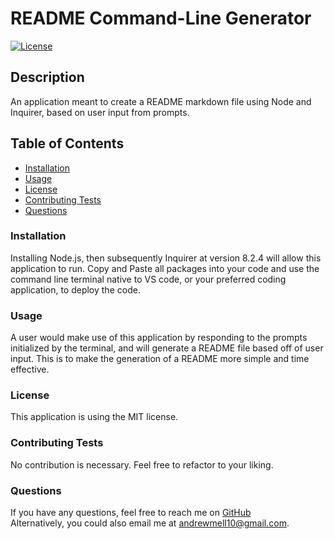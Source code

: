 # README Command-Line Generator
  [![License](https://img.shields.io/badge/License-MIT-yellow.svg)](https://opensource.org/licenses/MIT)
  ## Description
  An application meant to create a README markdown file using Node and Inquirer, based on user input from prompts.
  ## Table of Contents
  - [Installation](#installation)
  - [Usage](#usage)
  - [License](#license)
  - [Contributing Tests](#contributing-tests)
  - [Questions](#questions)

  ### Installation
  Installing Node.js, then subsequently Inquirer at version 8.2.4 will allow this application to run. Copy and Paste all packages into your code and use the command line terminal native to VS code, or your preferred coding application, to deploy the code.

  ### Usage
  A user would make use of this application by responding to the prompts initialized by the terminal, and will generate a README file based off of user input. This is to make the generation of a README more simple and time effective.
  ### License
  This application is using the MIT license.
  ### Contributing Tests
  No contribution is necessary. Feel free to refactor to your liking.
  ### Questions
  If you have any questions, feel free to reach me on [GitHub](https://www.github.com/andmell) <br>
  Alternatively, you could also email me at andrewmell10@gmail.com.

